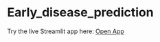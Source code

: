 # Early_disease_prediction
Try the live Streamlit app here: [Open App](https://earlydiseaseprediction-1234567890.streamlit.app/)
